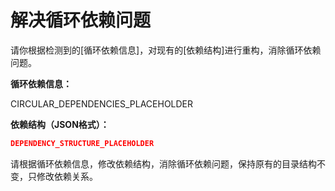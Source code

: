 # 解决循环依赖问题

请你根据检测到的[循环依赖信息]，对现有的[依赖结构]进行重构，消除循环依赖问题。

**循环依赖信息：**

CIRCULAR_DEPENDENCIES_PLACEHOLDER

**依赖结构（JSON格式）：**

```json
DEPENDENCY_STRUCTURE_PLACEHOLDER
```

请根据循环依赖信息，修改依赖结构，消除循环依赖问题，保持原有的目录结构不变，只修改依赖关系。
